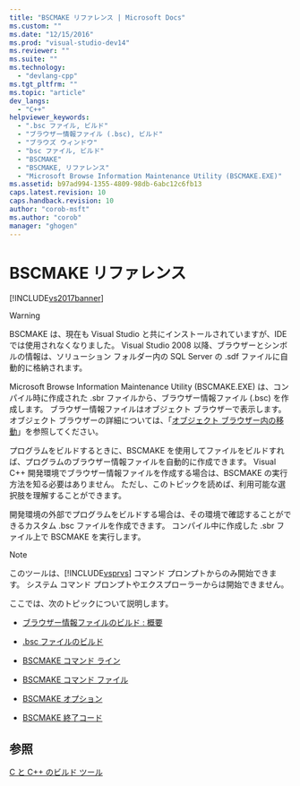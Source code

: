 ```yaml
---
title: "BSCMAKE リファレンス | Microsoft Docs"
ms.custom: ""
ms.date: "12/15/2016"
ms.prod: "visual-studio-dev14"
ms.reviewer: ""
ms.suite: ""
ms.technology: 
  - "devlang-cpp"
ms.tgt_pltfrm: ""
ms.topic: "article"
dev_langs: 
  - "C++"
helpviewer_keywords: 
  - ".bsc ファイル, ビルド"
  - "ブラウザー情報ファイル (.bsc), ビルド"
  - "ブラウズ ウィンドウ"
  - "bsc ファイル, ビルド"
  - "BSCMAKE"
  - "BSCMAKE, リファレンス"
  - "Microsoft Browse Information Maintenance Utility (BSCMAKE.EXE)"
ms.assetid: b97ad994-1355-4809-98db-6abc12c6fb13
caps.latest.revision: 10
caps.handback.revision: 10
author: "corob-msft"
ms.author: "corob"
manager: "ghogen"
---
```

# BSCMAKE リファレンス
[!INCLUDE[vs2017banner](../../assembler/inline/includes/vs2017banner.md)]

> [!WARNING]
>  BSCMAKE は、現在も Visual Studio と共にインストールされていますが、IDE では使用されなくなりました。  Visual Studio 2008 以降、ブラウザーとシンボルの情報は、ソリューション フォルダー内の SQL Server の .sdf ファイルに自動的に格納されます。  
  
 Microsoft Browse Information Maintenance Utility \(BSCMAKE.EXE\) は、コンパイル時に作成された .sbr ファイルから、ブラウザー情報ファイル \(.bsc\) を作成します。  ブラウザー情報ファイルはオブジェクト ブラウザーで表示します。  オブジェクト ブラウザーの詳細については、「[オブジェクト ブラウザー内の移動](http://msdn.microsoft.com/ja-jp/53eb91aa-08c6-4299-8e3c-a877ae8d0c55)」を参照してください。  
  
 プログラムをビルドするときに、BSCMAKE を使用してファイルをビルドすれば、プログラムのブラウザー情報ファイルを自動的に作成できます。  Visual C\+\+ 開発環境でブラウザー情報ファイルを作成する場合は、BSCMAKE の実行方法を知る必要はありません。  ただし、このトピックを読めば、利用可能な選択肢を理解することができます。  
  
 開発環境の外部でプログラムをビルドする場合は、その環境で確認することができるカスタム .bsc ファイルを作成できます。  コンパイル中に作成した .sbr ファイル上で BSCMAKE を実行します。  
  
> [!NOTE]
>  このツールは、[!INCLUDE[vsprvs](../../assembler/masm/includes/vsprvs_md.md)] コマンド プロンプトからのみ開始できます。  システム コマンド プロンプトやエクスプローラーからは開始できません。  
  
 ここでは、次のトピックについて説明します。  
  
-   [ブラウザー情報ファイルのビルド : 概要](../../build/reference/building-browse-information-files-overview.md)  
  
-   [.bsc ファイルのビルド](../../build/reference/building-a-dot-bsc-file.md)  
  
-   [BSCMAKE コマンド ライン](../../build/reference/bscmake-command-line.md)  
  
-   [BSCMAKE コマンド ファイル](../../build/reference/bscmake-command-file-response-file.md)  
  
-   [BSCMAKE オプション](../Topic/BSCMAKE%20Options.md)  
  
-   [BSCMAKE 終了コード](../Topic/BSCMAKE%20Exit%20Codes.md)  
  
## 参照  
 [C と C\+\+ のビルド ツール](../Topic/C-C++%20Build%20Tools.md)